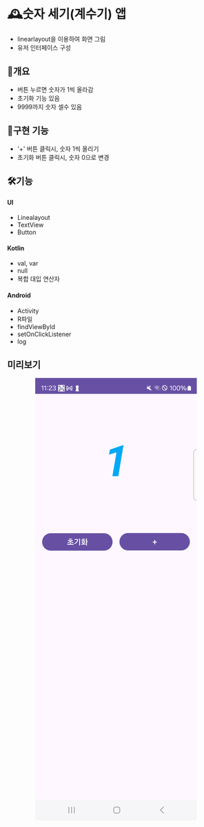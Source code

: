 # 🕰️숫자 세기(계수기) 앱

* linearlayout을 이용하여 화면 그림
* 유저 인터페이스 구성

## 📝개요
* 버튼 누르면 숫자가 1씩 올라감
* 초기화 기능 있음
* 9999까지 숫자 셀수 있음

## 📝구현 기능
* '+' 버튼 클릭시, 숫자 1씩 올리기
* 초기화 버튼 클릭시, 숫자 0으로 변경

## 🛠️기능

#### UI
* Linealayout
* TextView
* Button

#### Kotlin
* val, var
* null
* 복합 대입 연산자

#### Android
* Activity
* R파일
* findViewById
* setOnClickListener
* log

## 미리보기  

<p align="center">
 <img src = "./counting.png">
</p>
